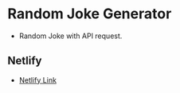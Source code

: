 # Random Joke Generator

 + Random Joke with API request.
  
## Netlify 

 + [Netlify Link](https://wwwjoke.netlify.app/)
